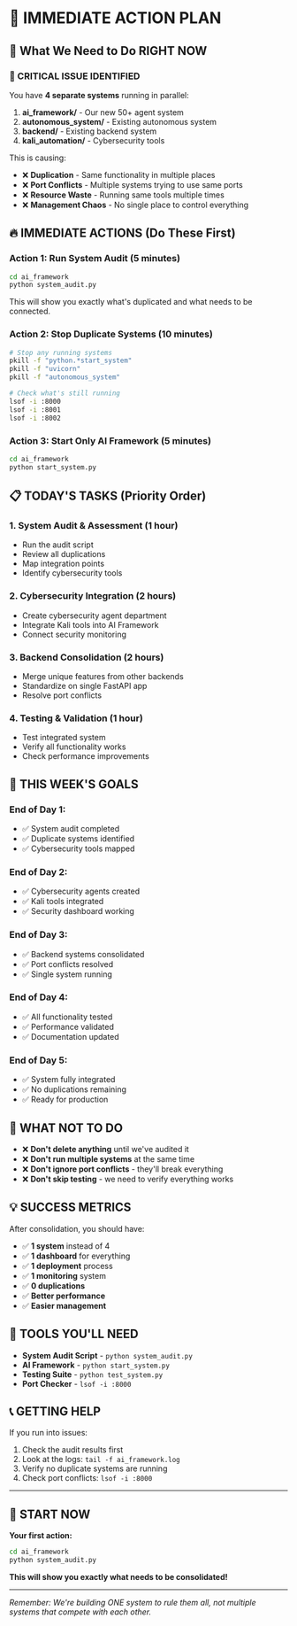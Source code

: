 # 🚀 IMMEDIATE ACTION PLAN

## 🎯 **What We Need to Do RIGHT NOW**

### **🚨 CRITICAL ISSUE IDENTIFIED**
You have **4 separate systems** running in parallel:
1. **ai_framework/** - Our new 50+ agent system
2. **autonomous_system/** - Existing autonomous system
3. **backend/** - Existing backend system
4. **kali_automation/** - Cybersecurity tools

This is causing:
- ❌ **Duplication** - Same functionality in multiple places
- ❌ **Port Conflicts** - Multiple systems trying to use same ports
- ❌ **Resource Waste** - Running same tools multiple times
- ❌ **Management Chaos** - No single place to control everything

## 🔥 **IMMEDIATE ACTIONS (Do These First)**

### **Action 1: Run System Audit (5 minutes)**
```bash
cd ai_framework
python system_audit.py
```
This will show you exactly what's duplicated and what needs to be connected.

### **Action 2: Stop Duplicate Systems (10 minutes)**
```bash
# Stop any running systems
pkill -f "python.*start_system"
pkill -f "uvicorn"
pkill -f "autonomous_system"

# Check what's still running
lsof -i :8000
lsof -i :8001
lsof -i :8002
```

### **Action 3: Start Only AI Framework (5 minutes)**
```bash
cd ai_framework
python start_system.py
```

## 📋 **TODAY'S TASKS (Priority Order)**

### **1. System Audit & Assessment (1 hour)**
- Run the audit script
- Review all duplications
- Map integration points
- Identify cybersecurity tools

### **2. Cybersecurity Integration (2 hours)**
- Create cybersecurity agent department
- Integrate Kali tools into AI Framework
- Connect security monitoring

### **3. Backend Consolidation (2 hours)**
- Merge unique features from other backends
- Standardize on single FastAPI app
- Resolve port conflicts

### **4. Testing & Validation (1 hour)**
- Test integrated system
- Verify all functionality works
- Check performance improvements

## 🎯 **THIS WEEK'S GOALS**

### **End of Day 1:**
- ✅ System audit completed
- ✅ Duplicate systems identified
- ✅ Cybersecurity tools mapped

### **End of Day 2:**
- ✅ Cybersecurity agents created
- ✅ Kali tools integrated
- ✅ Security dashboard working

### **End of Day 3:**
- ✅ Backend systems consolidated
- ✅ Port conflicts resolved
- ✅ Single system running

### **End of Day 4:**
- ✅ All functionality tested
- ✅ Performance validated
- ✅ Documentation updated

### **End of Day 5:**
- ✅ System fully integrated
- ✅ No duplications remaining
- ✅ Ready for production

## 🚨 **WHAT NOT TO DO**

- ❌ **Don't delete anything** until we've audited it
- ❌ **Don't run multiple systems** at the same time
- ❌ **Don't ignore port conflicts** - they'll break everything
- ❌ **Don't skip testing** - we need to verify everything works

## 💡 **SUCCESS METRICS**

After consolidation, you should have:
- ✅ **1 system** instead of 4
- ✅ **1 dashboard** for everything
- ✅ **1 deployment** process
- ✅ **1 monitoring** system
- ✅ **0 duplications**
- ✅ **Better performance**
- ✅ **Easier management**

## 🔧 **TOOLS YOU'LL NEED**

- **System Audit Script** - `python system_audit.py`
- **AI Framework** - `python start_system.py`
- **Testing Suite** - `python test_system.py`
- **Port Checker** - `lsof -i :8000`

## 📞 **GETTING HELP**

If you run into issues:
1. Check the audit results first
2. Look at the logs: `tail -f ai_framework.log`
3. Verify no duplicate systems are running
4. Check port conflicts: `lsof -i :8000`

---

## 🚀 **START NOW**

**Your first action:**
```bash
cd ai_framework
python system_audit.py
```

**This will show you exactly what needs to be consolidated!**

---

*Remember: We're building ONE system to rule them all, not multiple systems that compete with each other.*






